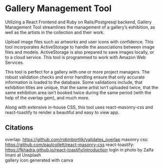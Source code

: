 # Gallery Management Tool

Utilizing a React Frontend and Ruby on Rails/Postgresql backend, Gallery Management Tool streamlines the management of a gallery’s exhibition, as well as the artists in the collection and their work. 

Upload image files such as artworks and user icons with confidence. This tool incorporates ActiveStorage to handle the associations between image files and models. ActiveStorage is also prepared to save images locally, or to a cloud service. This tool is programmed to work with Amazon Web Services. 

This tool is perfect for a gallery with one or more project managers. The robust validation checks and error handling ensure that only accurate information is loaded to the database. Some validations include, that exhibition titles are unique, that the same artist isn’t uploaded twice, that the same exhibition area isn’t booked twice during the same period (with the help of the overlap gem), and much more.  

Along with extensive in-house CSS, this tool uses react-masonry-css and react-toastify to render a beautiful and easy to view app. 


## Citations

overlap: https://github.com/robinbortlik/validates_overlap
masonry css: https://github.com/paulcollett/react-masonry-css
react-toastify: https://fkhadra.github.io/react-toastify/introduction
login in photo by Zalfa Imani at Unsplash  
gallery icon generated with canva